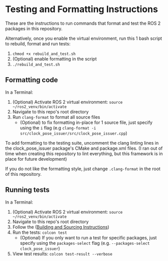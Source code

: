 # Testing and Formatting Instructions

These are the instructions to run commands that format and test the ROS 2 packages in this repository.

Alternatively, once you enable the virtual environment, run this 1 bash script to rebuild, format and run tests:

1. `chmod +x rebuild_and_test.sh`
1. (Optional) enable formatting in the script
1. `./rebuild_and_test.sh`


## Formatting code

In a Terminal:

1. (Optional) Activate ROS 2 virtual environment: `source ~/ros2_venv/bin/activate`
1. Navigate to this repo's root directory
1. Run `clang-format` to format all source files
    - (Optional) to fix formatting in-place for 1 source file, just specify using the `i` flag (e.g `clang-format -i src/clock_pose_issuer/src/clock_pose_issuer.cpp`)

To add formatting to the testing suite, uncomment the clang linting lines in the clock_pose_issuer package's CMake and package.xml files. (I ran out of time when creating this repository to lint everything, but this framework is in place for future development)

If you do not like the formatting style, just change `.clang-format` in the root of this repository.

## Running tests

In a Terminal:

1. (Optional) Activate ROS 2 virtual environment: `source ~/ros2_venv/bin/activate`
1. Navigate to this repo's root directory
1. Follow the ([Building and Sourcing Instructions](building_and_running_instructions.md#1-buildingsourcing-instructions))
1. Run the tests: `colcon test`
    - (Optional) If you only want to run a test for specific packages, just specify using the `packages-select` flag (e.g. `--packages-select clock_pose_issuer`)
1. View test results: `colcon test-result --verbose`
